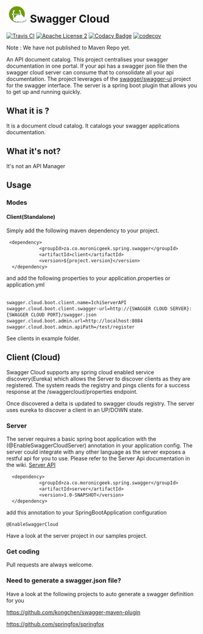 ![alt text](./swaggercloud.png "Swagger Cloud") Swagger Cloud 
=============================================================
[![Travis CI](https://travis-ci.org/moronicgeek/SwaggerCloud.svg?branch=master)](https://travis-ci.org/moronicgeek/SwaggerCloud.svg?branch=master)
[![Apache License 2](https://img.shields.io/badge/license-ASF2-blue.svg)](https://www.apache.org/licenses/LICENSE-2.0.txt)
[![Codacy Badge](https://api.codacy.com/project/badge/Grade/1c17f07400bc4dbc9e9bc93861d73bb8)](https://www.codacy.com/app/patel-muhammed/SwaggerCloud?utm_source=github.com&amp;utm_medium=referral&amp;utm_content=moronicgeek/SwaggerCloud&amp;utm_campaign=Badge_Grade)
[![codecov](https://codecov.io/gh/moronicgeek/SwaggerCloud/branch/master/graph/badge.svg)](https://codecov.io/gh/moronicgeek/SwaggerCloud)

Note : We have not published to Maven Repo yet.

An API document catalog. This project centralises your swagger documentation in one portal. If your api has a swagger json file then the swagger cloud server can consume that to consolidate all your api documentation. 
The project leverages of the [swagger/swagger-ui](https://github.com/swagger-api/swagger-uiswagger/swagger-ui) project for the swagger interface. 
The server is a spring boot plugin that allows you to get up and running quickly. 

## What it is ?
It is a document cloud catalog. It catalogs your swagger applications documentation.  

## What it's not?
It's not an API Manager
 
 
## Usage

### Modes
 
#### Client(Standalone)

Simply add the following maven dependency to your project.
```
 <dependency>
            <groupId>za.co.moronicgeek.spring.swagger</groupId>
            <artifactId>client</artifactId>
            <version>${project.version}</version>
  </dependency>
```
 
 
and add the following properties to your application.properties or application.yml
```

swagger.cloud.boot.client.name=IchiServerAPI
swagger.cloud.boot.client.swagger-url=http://{SWAGGER CLOUD SERVER}:{SWAGGER CLOUD PORT}/swagger.json
swagger.cloud.boot.admin.url=http://localhost:8084
swagger.cloud.boot.admin.apiPath=/test/register

```

See clients in example folder.

## Client (Cloud)
Swagger Cloud supports any spring cloud enabled service discovery(Eureka) which allows the Server to discover clients as they are registered.
The system reads the registry and pings clients for a success response at the /swaggercloud/properties endpoint.

Once discovered a delta is updated to swagger clouds registry. The server uses eureka to discover a client in an UP/DOWN
state.

### Server
 The server requires a basic spring boot application with the (@EnableSwaggerCloudServer) annotation in your application config.
 The server could integrate with any other language as the server exposes a restful api for you to use. Please refer to the Server Api documentation in the wiki. [Server API](https://github.com/moronicgeek/SwaggerCloud/wiki/Server-Api)

 ```
   <dependency>
             <groupId>za.co.moronicgeek.spring.swagger</groupId>
             <artifactId>server</artifactId>
             <version>1.0-SNAPSHOT</version>
   </dependency>
 ```

 add this annotation to your SpringBootApplication configuration

 ```
 @EnableSwaggerCloud
 ```

 Have a look at the server project in our samples project.

### Get coding

Pull requests are always welcome.
 
 
 
### Need to generate a swagger.json file?
Have a look at the following projects to auto generate a swagger definition for you 

https://github.com/kongchen/swagger-maven-plugin

https://github.com/springfox/springfox

